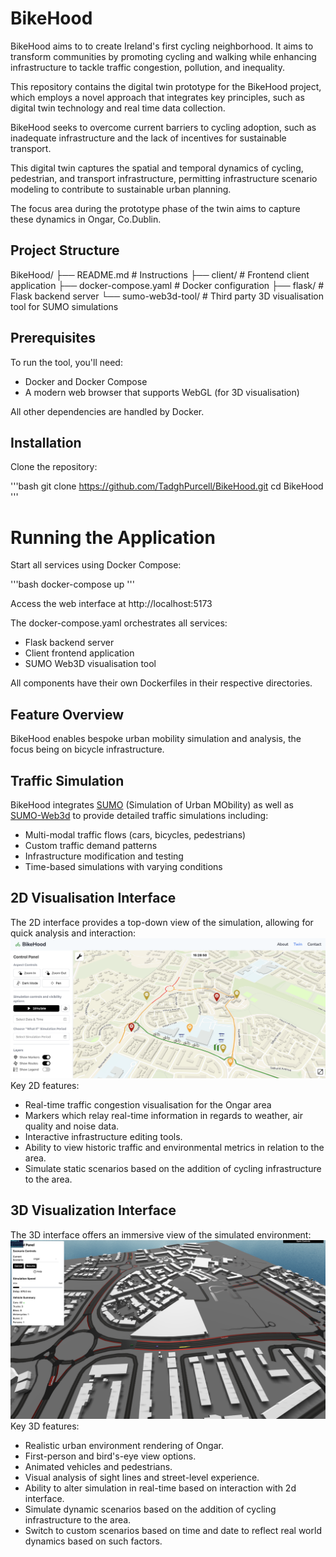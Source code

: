 # BikeHood

BikeHood aims to to create Ireland's first cycling neighborhood. It aims to transform communities by promoting cycling and walking while enhancing infrastructure to tackle traffic congestion, pollution, and inequality.

This repository contains the digital twin prototype for the BikeHood project, which employs a novel approach that integrates key principles, such as digital twin technology and real time data collection.

BikeHood seeks to overcome current barriers to cycling adoption, such as inadequate infrastructure and the lack of incentives for sustainable transport. 

This digital twin captures the spatial and temporal dynamics of cycling, pedestrian, and transport infrastructure, permitting infrastructure scenario modeling to contribute to sustainable urban planning. 

The focus area during the prototype phase of the twin aims to capture these dynamics in Ongar, Co.Dublin. 


## Project Structure

BikeHood/
├── README.md               # Instructions 
├── client/                 # Frontend client application
├── docker-compose.yaml     # Docker configuration 
├── flask/                  # Flask backend server
└── sumo-web3d-tool/        # Third party 3D visualisation tool for SUMO simulations

## Prerequisites
To run the tool, you'll need:

- Docker and Docker Compose
- A modern web browser that supports WebGL (for 3D visualisation)

All other dependencies are handled by Docker.

## Installation

Clone the repository:

'''bash
git clone https://github.com/TadghPurcell/BikeHood.git
cd BikeHood
'''

# Running the Application

Start all services using Docker Compose:

'''bash
docker-compose up
'''

Access the web interface at http://localhost:5173

The docker-compose.yaml orchestrates all services:
- Flask backend server
- Client frontend application
- SUMO Web3D visualisation tool

All components have their own Dockerfiles in their respective directories.

## Feature Overview
BikeHood enables bespoke urban mobility simulation and analysis, the focus being on bicycle infrastructure.

## Traffic Simulation
BikeHood integrates [SUMO](https://eclipse.dev/sumo/) (Simulation of Urban MObility) as well as [SUMO-Web3d](https://github.com/sidewalklabs/sumo-web3d) to provide detailed traffic simulations including:

- Multi-modal traffic flows (cars, bicycles, pedestrians)
- Custom traffic demand patterns
- Infrastructure modification and testing
- Time-based simulations with varying conditions

## 2D Visualisation Interface
The 2D interface provides a top-down view of the simulation, allowing for quick analysis and interaction:
![Alt text for the image](client/public/2d.png)
Key 2D features:

- Real-time traffic congestion visualisation for the Ongar area
- Markers which relay real-time information in regards to weather, air quality and noise data. 
- Interactive infrastructure editing tools. 
- Ability to view historic traffic and environmental metrics in relation to the area. 
- Simulate static scenarios based on the addition of cycling infrastructure to the area. 

## 3D Visualization Interface
The 3D interface offers an immersive view of the simulated environment:
![Alt text for the image](client/public/3d.png)
Key 3D features:

- Realistic urban environment rendering of Ongar.
- First-person and bird's-eye view options.
- Animated vehicles and pedestrians.
- Visual analysis of sight lines and street-level experience.
- Ability to alter simulation in real-time based on interaction with 2d interface. 
- Simulate dynamic scenarios based on the addition of cycling infrastructure to the area. 
- Switch to custom scenarios based on time and date to reflect real world dynamics based on such factors. 